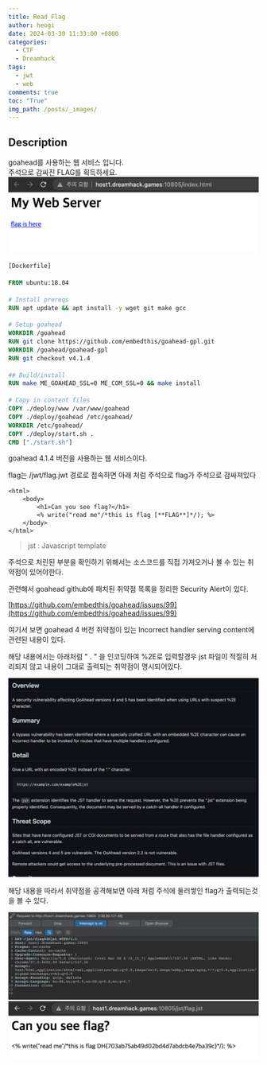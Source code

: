 ```yaml
---
title: Read_Flag
author: heogi
date: 2024-03-30 11:33:00 +0800
categories:
  - CTF
  - Dreamhack
tags:
  - jwt
  - web
comments: true
toc: "True"
img_path: /posts/_images/
---
```

## **Description**

goahead를 사용하는 웹 서비스 입니다.  
주석으로 감싸진 FLAG를 획득하세요.
![](_images/Pasted%20image%2020240330160117.png)

```DockerFile
[Dockerfile]

FROM ubuntu:18.04

# Install prereqs
RUN apt update && apt install -y wget git make gcc

# Setup goahead
WORKDIR /goahead
RUN git clone https://github.com/embedthis/goahead-gpl.git
WORKDIR /goahead/goahead-gpl
RUN git checkout v4.1.4

## Build/install
RUN make ME_GOAHEAD_SSL=0 ME_COM_SSL=0 && make install

# Copy in content files
COPY ./deploy/www /var/www/goahead
COPY ./deploy/goahead /etc/goahead/
WORKDIR /etc/goahead/
COPY ./deploy/start.sh .
CMD ["./start.sh"]
```

goahead 4.1.4 버전을 사용하는 웹 서비스이다.

flag는 /jwt/flag.jwt 경로로 접속하면 아래 처럼 주석으로 flag가 주석으로 감싸져있다

```jwt
<html>
	<body>
		<h1>Can you see flag?</h1>
		<% write("read me"/*this is flag [**FLAG**]*/); %>
	</body>
</html>
```

> jst : Javascript template 

주석으로 처린된 부분을 확인하기 위해서는 소스코드를 직접 가져오거나 볼 수 있는 취약점이 있어야한다.

관련해서 goahead github에 패치된 취약점 목록을 정리한 Security Alert이 있다.

[https://github.com/embedthis/goahead/issues/99](https://github.com/embedthis/goahead/issues/99)

여기서 보면 goahead 4 버전 취약점이 있는 Incorrect handler serving content에 관련된 내용이 있다.

해당 내용에서는 아래처럼 " . " 을 인코딩하여 %2E로 입력할경우 jst 파일이 적절히 처리되지 않고 내용이 그대로 출력되는 취약점이 명시되어있다.

![](_images/Pasted%20image%2020240330160157.png)

해당 내용을 따라서 취약점을 공격해보면 아래 처럼 주석에 둘러쌓인 flag가 출력되는것을 볼 수 있다.

![](_images/Pasted%20image%2020240330160203.png)![](_images/Pasted%20image%2020240330160207.png)